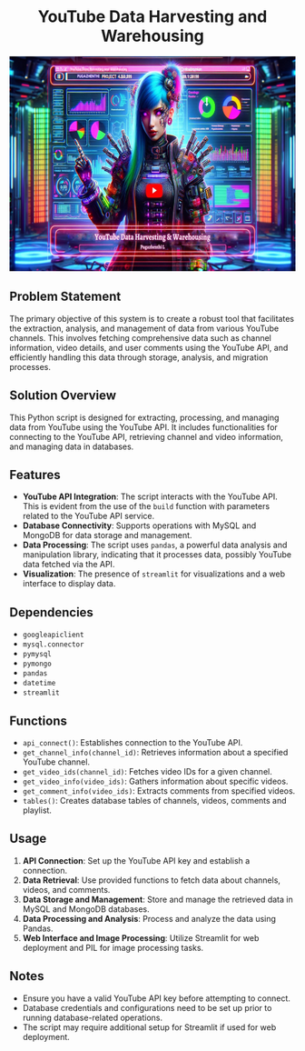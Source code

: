 <h1 align="center">YouTube Data Harvesting and Warehousing</h1>

![Alt text](project_thumbnail_1.png)


## Problem Statement
The primary objective of this system is to create a robust tool that facilitates the extraction, analysis, and management of data from various YouTube channels. 
This involves fetching comprehensive data such as channel information, video details, and user comments using the YouTube API, and efficiently handling this data through storage, analysis, and migration processes.

## Solution Overview
This Python script is designed for extracting, processing, and managing data from YouTube using the YouTube API. It includes functionalities for connecting to the YouTube API, retrieving channel and video information, and managing data in databases.

## Features
- **YouTube API Integration**: The script interacts with the YouTube API. This is evident from the use of the `build` function with parameters related to the YouTube API service.
- **Database Connectivity**: Supports operations with MySQL and MongoDB for data storage and management.
- **Data Processing**:  The script uses `pandas`, a powerful data analysis and manipulation library, indicating that it processes data, possibly YouTube data fetched via the API.
- **Visualization**: The presence of `streamlit` for visualizations and a web interface to display data.


## Dependencies
- `googleapiclient`
- `mysql.connector`
- `pymysql`
- `pymongo`
- `pandas`
- `datetime`
- `streamlit`

## Functions
- `api_connect()`: Establishes connection to the YouTube API.
- `get_channel_info(channel_id)`: Retrieves information about a specified YouTube channel.
- `get_video_ids(channel_id)`: Fetches video IDs for a given channel.
- `get_video_info(video_ids)`: Gathers information about specific videos.
- `get_comment_info(video_ids)`: Extracts comments from specified videos.
- `tables()`: Creates database tables of channels, videos, comments and playlist.

## Usage
1. **API Connection**: Set up the YouTube API key and establish a connection.
2. **Data Retrieval**: Use provided functions to fetch data about channels, videos, and comments.
3. **Data Storage and Management**: Store and manage the retrieved data in MySQL and MongoDB databases.
4. **Data Processing and Analysis**: Process and analyze the data using Pandas.
5. **Web Interface and Image Processing**: Utilize Streamlit for web deployment and PIL for image processing tasks.

## Notes
- Ensure you have a valid YouTube API key before attempting to connect.
- Database credentials and configurations need to be set up prior to running database-related operations.
- The script may require additional setup for Streamlit if used for web deployment.

